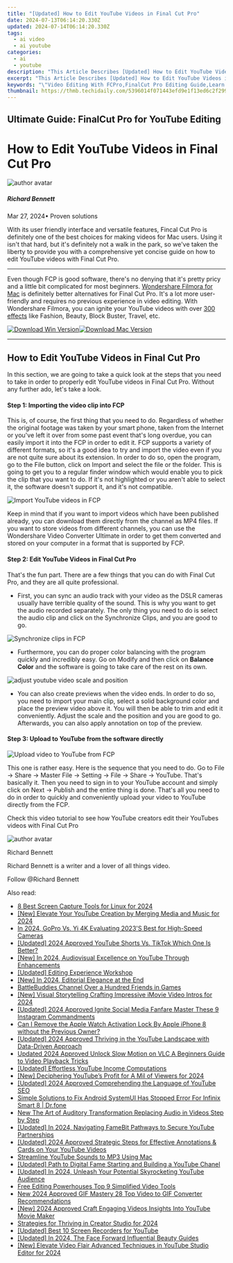 ```yaml
---
title: "[Updated] How to Edit YouTube Videos in Final Cut Pro"
date: 2024-07-13T06:14:20.330Z
updated: 2024-07-14T06:14:20.330Z
tags:
  - ai video
  - ai youtube
categories:
  - ai
  - youtube
description: "This Article Describes [Updated] How to Edit YouTube Videos in Final Cut Pro"
excerpt: "This Article Describes [Updated] How to Edit YouTube Videos in Final Cut Pro"
keywords: "\"Video Editing With FCPro,FinalCut Pro Editing Guide,Learn FCPro for YT Edits,Mastering FCPro Video Edits,YouTube Editing with FCPro,FCPro Tutorials: Edit Videos,Streamline YT Edits in FCPro\""
thumbnail: https://thmb.techidaily.com/5396014f071443efd9e1f13ed6c2f299f41c767371cdaf8ce5e5162404d28c7d.jpg
---
```


## Ultimate Guide: FinalCut Pro for YouTube Editing

# How to Edit YouTube Videos in Final Cut Pro

![author avatar](https://images.wondershare.com/filmora/article-images/richard-bennett.jpg)

##### Richard Bennett

 Mar 27, 2024• Proven solutions

With its user friendly interface and versatile features, Fincal Cut Pro is definitely one of the best choices for making videos for Mac users. Using it isn't that hard, but it's definitely not a walk in the park, so we've taken the liberty to provide you with a comprehensive yet concise guide on how to edit YouTube videos with Final Cut Pro.

---

Even though FCP is good software, there's no denying that it's pretty pricy and a little bit complicated for most beginners. [Wondershare Filmora for Mac](https://tools.techidaily.com/wondershare/filmora/download/) is definitely better alternatives for Final Cut Pro. It's a lot more user-friendly and requires no previous experience in video editing. With Wondershare Filmora, you can ignite your YouTube videos with over [300 effects](https://tools.techidaily.com/wondershare/filmora/download/) like Fashion, Beauty, Block Buster, Travel, etc.

[![Download Win Version](https://images.wondershare.com/filmora/guide/download-btn-win.jpg)](https://tools.techidaily.com/wondershare/filmora/download/)[![Download Mac Version](https://images.wondershare.com/filmora/guide/download-btn-mac.jpg)](https://tools.techidaily.com/wondershare/filmora/download/)

---

## How to Edit YouTube Videos in Final Cut Pro

In this section, we are going to take a quick look at the steps that you need to take in order to properly edit YouTube videos in Final Cut Pro. Without any further ado, let's take a look.

#### Step 1: Importing the video clip into FCP

This is, of course, the first thing that you need to do. Regardless of whether the original footage was taken by your smart phone, taken from the Internet or you've left it over from some past event that's long overdue, you can easily import it into the FCP in order to edit it. FCP supports a variety of different formats, so it's a good idea to try and import the video even if you are not quite sure about its extension. In order to do so, open the program, go to the File button, click on Import and select the file or the folder. This is going to get you to a regular finder window which would enable you to pick the clip that you want to do. If it's not highlighted or you aren't able to select it, the software doesn't support it, and it's not compatible.

![Import YouTube videos in FCP](https://images.wondershare.com/filmora/article-images/import-files-in-fcp.jpg)

Keep in mind that if you want to import videos which have been published already, you can download them directly from the channel as MP4 files. If you want to store videos from different channels, you can use the Wondershare Video Converter Ultimate in order to get them converted and stored on your computer in a format that is supported by FCP.

#### Step 2: Edit YouTube Videos in Final Cut Pro

That's the fun part. There are a few things that you can do with Final Cut Pro, and they are all quite professional.

* First, you can sync an audio track with your video as the DSLR cameras usually have terrible quality of the sound. This is why you want to get the audio recorded separately. The only thing you need to do is select the audio clip and click on the Synchronize Clips, and you are good to go.

![Synchronize clips in FCP](https://images.wondershare.com/filmora/article-images/sychronize-audio-clips-in-fcp.jpg)

* Furthermore, you can do proper color balancing with the program quickly and incredibly easy. Go on Modify and then click on **Balance Color** and the software is going to take care of the rest on its own.

![adjust youtube video scale and position](https://images.wondershare.com/filmora/article-images/flip-clips-in-fcp-2.png)

* You can also create previews when the video ends. In order to do so, you need to import your main clip, select a solid background color and place the preview video above it. You will then be able to trim and edit it conveniently. Adjust the scale and the position and you are good to go. Afterwards, you can also apply annotation on top of the preview.

#### Step 3: Upload to YouTube from the software directly

![Upload video to YouTube from FCP](https://images.wondershare.com/filmora/article-images/upload-to-youtube-from-fcp.jpg)

This one is rather easy. Here is the sequence that you need to do. Go to File -> Share -> Master File -> Setting -> File -> Share -> YouTube. That's basically it. Then you need to sign in to your YouTube account and simply click on Next -> Publish and the entire thing is done. That's all you need to do in order to quickly and conveniently upload your video to YouTube directly from the FCP.

Check this video tutorial to see how YouTube creators edit their YouTubes videos with Final Cut Pro

![author avatar](https://images.wondershare.com/filmora/article-images/richard-bennett.jpg)

Richard Bennett

Richard Bennett is a writer and a lover of all things video.

Follow @Richard Bennett


<ins class="adsbygoogle"
     style="display:block"
     data-ad-format="autorelaxed"
     data-ad-client="ca-pub-7571918770474297"
     data-ad-slot="1223367746"></ins>



<ins class="adsbygoogle"
     style="display:block"
     data-ad-client="ca-pub-7571918770474297"
     data-ad-slot="8358498916"
     data-ad-format="auto"
     data-full-width-responsive="true"></ins>



<span class="atpl-alsoreadstyle">Also read:</span>
<div><ul>
<li><a href="https://screen-capture.techidaily.com/8-best-screen-capture-tools-for-linux-for-2024/"><u>8 Best Screen Capture Tools for Linux for 2024</u></a></li>
<li><a href="https://youtube-docs.techidaily.com/levate-your-youtube-creation-by-merging-media-and-music-for-2024/"><u>[New] Elevate Your YouTube Creation by Merging Media and Music for 2024</u></a></li>
<li><a href="https://some-knowledge.techidaily.com/in-2024-gopro-vs-yi-4k-evaluating-2023s-best-for-high-speed-cameras/"><u>In 2024, GoPro Vs. Yi 4K  Evaluating 2023'S Best for High-Speed Cameras</u></a></li>
<li><a href="https://youtube-docs.techidaily.com/ed-2024-approved-youtube-shorts-vs-tiktok-which-one-is-better/"><u>[Updated] 2024 Approved  YouTube Shorts Vs. TikTok  Which One Is Better?</u></a></li>
<li><a href="https://facebook-record-videos.techidaily.com/new-in-2024-audiovisual-excellence-on-youtube-through-enhancements/"><u>[New] In 2024, Audiovisual Excellence on YouTube Through Enhancements</u></a></li>
<li><a href="https://youtube-docs.techidaily.com/ed-editing-experience-workshop/"><u>[Updated] Editing Experience Workshop</u></a></li>
<li><a href="https://youtube-docs.techidaily.com/n-2024-editorial-elegance-at-the-end/"><u>[New] In 2024, Editorial Elegance at the End</u></a></li>
<li><a href="https://youtube-clips.techidaily.com/battlebuddies-channel-over-a-hundred-friends-in-games/"><u>BattleBuddies Channel  Over a Hundred Friends in Games</u></a></li>
<li><a href="https://youtube-docs.techidaily.com/isual-storytelling-crafting-impressive-imovie-video-intros-for-2024/"><u>[New] Visual Storytelling  Crafting Impressive iMovie Video Intros for 2024</u></a></li>
<li><a href="https://fox-helps.techidaily.com/updated-2024-approved-ignite-social-media-fanfare-master-these-9-instagram-commandments/"><u>[Updated] 2024 Approved  Ignite Social Media Fanfare  Master These 9 Instagram Commandments</u></a></li>
<li><a href="https://apple-account.techidaily.com/can-i-remove-the-apple-watch-activation-lock-by-apple-iphone-8-without-the-previous-owner-by-drfone-ios/"><u>Can I Remove the Apple Watch Activation Lock By Apple iPhone 8 without the Previous Owner?</u></a></li>
<li><a href="https://youtube-docs.techidaily.com/ed-2024-approved-thriving-in-the-youtube-landscape-with-data-driven-approach/"><u>[Updated] 2024 Approved  Thriving in the YouTube Landscape with Data-Driven Approach</u></a></li>
<li><a href="https://ai-video-apps.techidaily.com/updated-2024-approved-unlock-slow-motion-on-vlc-a-beginners-guide-to-video-playback-tricks/"><u>Updated 2024 Approved Unlock Slow Motion on VLC A Beginners Guide to Video Playback Tricks</u></a></li>
<li><a href="https://youtube-docs.techidaily.com/ed-effortless-youtube-income-computations/"><u>[Updated] Effortless YouTube Income Computations</u></a></li>
<li><a href="https://youtube-docs.techidaily.com/eciphering-youtubes-profit-for-a-mil-of-viewers-for-2024/"><u>[New] Deciphering YouTube’s Profit for A Mil of Viewers for 2024</u></a></li>
<li><a href="https://youtube-docs.techidaily.com/ed-2024-approved-comprehending-the-language-of-youtube-seo/"><u>[Updated] 2024 Approved  Comprehending the Language of YouTube SEO</u></a></li>
<li><a href="https://fix-guide.techidaily.com/simple-solutions-to-fix-android-systemui-has-stopped-error-for-infinix-smart-8-drfone-by-drfone-fix-android-problems-fix-android-problems/"><u>Simple Solutions to Fix Android SystemUI Has Stopped Error For Infinix Smart 8 | Dr.fone</u></a></li>
<li><a href="https://voice-adjusting.techidaily.com/new-the-art-of-auditory-transformation-replacing-audio-in-videos-step-by-step/"><u>New The Art of Auditory Transformation Replacing Audio in Videos Step by Step</u></a></li>
<li><a href="https://youtube-docs.techidaily.com/ed-in-2024-navigating-famebit-pathways-to-secure-youtube-partnerships/"><u>[Updated] In 2024, Navigating FameBit Pathways to Secure YouTube Partnerships</u></a></li>
<li><a href="https://youtube-docs.techidaily.com/ed-2024-approved-strategic-steps-for-effective-annotations-and-cards-on-your-youtube-videos/"><u>[Updated] 2024 Approved  Strategic Steps for Effective Annotations & Cards on Your YouTube Videos</u></a></li>
<li><a href="https://youtube-docs.techidaily.com/mline-youtube-sounds-to-mp3-using-mac/"><u>Streamline YouTube Sounds to MP3 Using Mac</u></a></li>
<li><a href="https://youtube-docs.techidaily.com/ed-path-to-digital-fame-starting-and-building-a-youtube-chanel/"><u>[Updated] Path to Digital Fame  Starting and Building a YouTube Chanel</u></a></li>
<li><a href="https://youtube-docs.techidaily.com/ed-in-2024-unleash-your-potential-skyrocketing-youtube-audience/"><u>[Updated] In 2024, Unleash Your Potential  Skyrocketing YouTube Audience</u></a></li>
<li><a href="https://youtube-docs.techidaily.com/editing-powerhouses-top-9-simplified-video-tools/"><u>Free Editing Powerhouses  Top 9 Simplified Video Tools</u></a></li>
<li><a href="https://smart-video-editing.techidaily.com/new-2024-approved-gif-mastery-28-top-video-to-gif-converter-recommendations/"><u>New 2024 Approved GIF Mastery 28 Top Video to GIF Converter Recommendations</u></a></li>
<li><a href="https://facebook-video-share.techidaily.com/new-2024-approved-craft-engaging-videos-insights-into-youtube-movie-maker/"><u>[New] 2024 Approved  Craft Engaging Videos  Insights Into YouTube Movie Maker</u></a></li>
<li><a href="https://youtube-docs.techidaily.com/egies-for-thriving-in-creator-studio-for-2024/"><u>Strategies for Thriving in Creator Studio for 2024</u></a></li>
<li><a href="https://youtube-docs.techidaily.com/ed-best-10-screen-recorders-for-youtube/"><u>[Updated] Best 10 Screen Recorders for YouTube</u></a></li>
<li><a href="https://youtube-docs.techidaily.com/ed-in-2024-the-face-forward-influential-beauty-guides/"><u>[Updated] In 2024, The Face Forward  Influential Beauty Guides</u></a></li>
<li><a href="https://youtube-docs.techidaily.com/levate-video-flair-advanced-techniques-in-youtube-studio-editor-for-2024/"><u>[New] Elevate Video Flair  Advanced Techniques in YouTube Studio Editor for 2024</u></a></li>
</ul></div>
